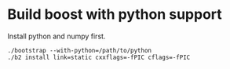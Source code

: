 Build boost with python support
===

Install python and numpy first.

    ./bootstrap --with-python=/path/to/python
    ./b2 install link=static cxxflags=-fPIC cflags=-fPIC
